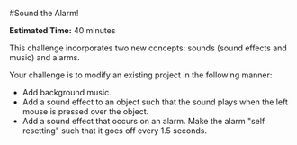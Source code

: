 #Sound the Alarm!

**Estimated Time:** 40 minutes

This challenge incorporates two new concepts: sounds (sound effects and music) and alarms.

Your challenge is to modify an existing project in the following manner:

* Add background music.
* Add a sound effect to an object such that the sound plays when the left mouse is pressed over the object.
* Add a sound effect that occurs on an alarm. Make the alarm "self resetting" such that it goes off every 1.5 seconds.
